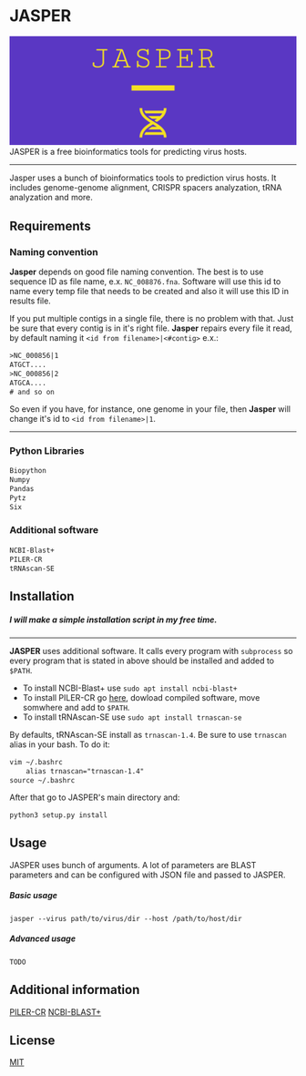 # JASPER
![JASPER LOGO](https://github.com/777moneymaker/jasper/blob/main/logo.png)
JASPER is a free bioinformatics tools for predicting virus hosts. 

------------

Jasper uses a bunch of bioinformatics tools to prediction virus hosts. It includes genome-genome alignment, CRISPR spacers analyzation, tRNA analyzation and more.


## Requirements
### Naming convention
**Jasper** depends on good file naming convention. The best is to use sequence ID as file name, e.x. `NC_008876.fna`. Software will use this id to name every temp file that needs to be created and also it will use this ID in results file.

If you put multiple contigs in a single file, there is no problem with that. Just be sure that every contig is in it's right file. **Jasper** repairs every file it read, by default naming it `<id from filename>|<#contig>` e.x.:
```
>NC_000856|1
ATGCT....
>NC_000856|2
ATGCA....
# and so on
```
So even if you have, for instance, one genome in your file, then **Jasper** will change it's id to `<id from filename>|1`.

------------

### Python Libraries
```
Biopython
Numpy
Pandas
Pytz
Six
```
### Additional software
```
NCBI-Blast+
PILER-CR
tRNAscan-SE
```
## Installation
##### *I will make a simple installation script in my free time.*

------------


**JASPER** uses additional software. It calls every program with `subprocess` so every program that is stated in above should be installed and added to `$PATH`. 

* To install NCBI-Blast+ use `sudo apt install ncbi-blast+`
* To install PILER-CR go [here](http://www.drive5.com/pilercr/), dowload compiled software, move somwhere and add to `$PATH`.
* To install tRNAscan-SE use `sudo apt install trnascan-se`

By defaults, tRNAscan-SE install as `trnascan-1.4`. Be sure to use `trnascan` alias in your bash. To do it:
```
vim ~/.bashrc
    alias trnascan="trnascan-1.4"
source ~/.bashrc
```

After that go to JASPER's main directory and:
```
python3 setup.py install
```

## Usage
JASPER uses bunch of arguments. A lot of parameters are BLAST parameters and can be configured with JSON file and passed to JASPER.

##### Basic usage
```
jasper --virus path/to/virus/dir --host /path/to/host/dir
```

##### Advanced usage
```
TODO
```


## Additional information
[PILER-CR](https://bmcbioinformatics.biomedcentral.com/articles/10.1186/1471-2105-8-18)
[NCBI-BLAST+](https://www.ncbi.nlm.nih.gov/books/NBK279690/)

## License
[MIT](https://choosealicense.com/licenses/mit/)
